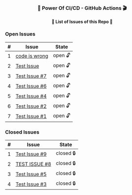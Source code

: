 
<h3 align="center">💪 Power Of CI/CD - GitHub Actions 🎬</h3>
<h4 align="center">📃 List of Issues of this Repo 🫢</h4>

### Open Issues

| # | Issue | State |
|---|-------|-------|
| 1 | [code is wrong](https://github.com/prathmeshbankar03/issue-tracker/issues/11) | open 🔓 |
| 2 | [Test Issue](https://github.com/prathmeshbankar03/issue-tracker/issues/10) | open 🔓 |
| 3 | [Test Issue #7](https://github.com/prathmeshbankar03/issue-tracker/issues/7) | open 🔓 |
| 4 | [Test Issue #6](https://github.com/prathmeshbankar03/issue-tracker/issues/6) | open 🔓 |
| 5 | [Test Issue #4](https://github.com/prathmeshbankar03/issue-tracker/issues/4) | open 🔓 |
| 6 | [Test Issue #2](https://github.com/prathmeshbankar03/issue-tracker/issues/2) | open 🔓 |
| 7 | [Test Issue #1](https://github.com/prathmeshbankar03/issue-tracker/issues/1) | open 🔓 |

### Closed Issues

| # | Issue | State |
|---|-------|-------|
| 1 | [Test Issue #9](https://github.com/prathmeshbankar03/issue-tracker/issues/9) | closed 🔒 |
| 2 | [TEST ISSUE #8](https://github.com/prathmeshbankar03/issue-tracker/issues/8) | closed 🔒 |
| 3 | [Test Issue #5](https://github.com/prathmeshbankar03/issue-tracker/issues/5) | closed 🔒 |
| 4 | [Test Issue #3](https://github.com/prathmeshbankar03/issue-tracker/issues/3) | closed 🔒 |
